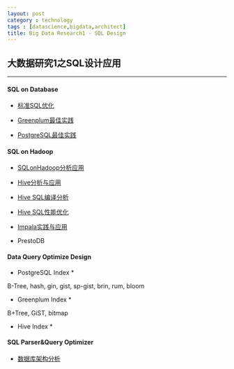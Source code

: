```yaml
---
layout: post
category : technology
tags : [datascience,bigdata,architect]
title: Big Data Research1 - SQL Design
---
```


## 大数据研究1之SQL设计应用
------------------------------------------------------------

#### SQL on Database

- [标准SQL优化](2017-07-20-sql-best-practice.md)

- [Greenplum最佳实践](2017-05-28-greenplum-best-practice-note.md)

- [PostgreSQL最佳实践](2017-05-30-postgresql-best-practice-note.md)

#### SQL on Hadoop

- [SQLonHadoop分析应用](2017-04-04-sqlonhadoop-anlysis-note.md)

- [Hive分析与应用](2017-06-08-hive-programing-note.md)

- [Hive SQL编译分析](2017-06-09-hive-sql-parser-note.md)

- [Hive SQL性能优化](2017-06-10-hive-sql-optimize-note.md)

- [Impala实践与应用](2016-12-13-impala-rtolap-practice-note.md)

- PrestoDB

#### Data Query Optimize Design

* PostgreSQL Index *

B-Tree, hash, gin, gist,
sp-gist, brin, rum, bloom

* Greenplum Index *

B+Tree, GiST, bitmap

* Hive Index *

#### SQL Parser&Query Optimizer

- [数据库架构分析](2017-01-22-bigdata-database-architect-research-note.md)

